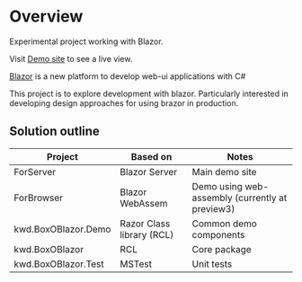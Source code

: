 # Overview
Experimental project working with Blazor.

Visit [Demo site](https://boxoblazor.kwd.space/) to see a live view.

[Blazor](https://docs.microsoft.com/en-us/aspnet/core/blazor/?view=aspnetcore-3.1)
is a new platform to develop web-ui applications with C#

This project is to explore development with blazor.
Particularly interested in developing design approaches for using brazor in production.

## Solution outline

|  Project   |     Based on    |  Notes  |
| ---------- | --------------- | -------- |
| ForServer  | Blazor Server   | Main demo site |
| ForBrowser | Blazor WebAssem | Demo using web-assembly (currently at preview3) |
|kwd.BoxOBlazor.Demo|Razor Class library (RCL) | Common demo components |
|kwd.BoxOBlazor| RCL | Core package |
|kwd.BoxOBlazor.Test| MSTest | Unit tests |


